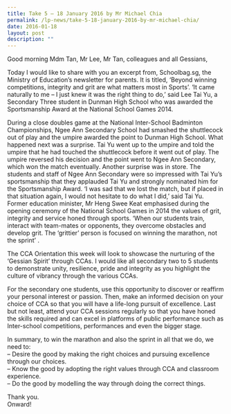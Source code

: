 ```yaml
---
title: Take 5 – 18 January 2016 by Mr Michael Chia
permalink: /lp-news/take-5-18-january-2016-by-mr-michael-chia/
date: 2016-01-18
layout: post
description: ""
---
```

Good morning Mdm Tan, Mr Lee, Mr Tan, colleagues and all Gessians,

Today I would like to share with you an excerpt from, Schoolbag.sg, the Ministry of Education’s newsletter for parents. It is titled, ‘Beyond winning competitions, integrity and grit are what matters most in Sports’. ‘It came naturally to me – I just knew it was the right thing to do,’ said Lee Tai Yu, a Secondary Three student in Dunman High School who was awarded the Sportsmanship Award at the National School Games 2014.

During a close doubles game at the National Inter-School Badminton Championships, Ngee Ann Secondary School had smashed the shuttlecock out of play and the umpire awarded the point to Dunman High School. What happened next was a surprise. Tai Yu went up to the umpire and told the umpire that he had touched the shuttlecock before it went out of play. The umpire reversed his decision and the point went to Ngee Ann Secondary, which won the match eventually. Another surprise was in store. The students and staff of Ngee Ann Secondary were so impressed with Tai Yu’s sportsmanship that they applauded Tai Yu and strongly nominated him for the Sportsmanship Award. ‘I was sad that we lost the match, but if placed in that situation again, I would not hesitate to do what I did,’ said Tai Yu.  
Former education minister, Mr Heng Swee Keat emphasised during the opening ceremony of the National School Games in 2014 the values of grit, integrity and service honed through sports. ‘When our students train, interact with team-mates or opponents, they overcome obstacles and develop grit. The ‘grittier’ person is focused on winning the marathon, not the sprint’ .

The CCA Orientation this week will look to showcase the nurturing of the ‘Gessian Spirit’ through CCAs. I would like all secondary two to 5 students to demonstrate unity, resilience, pride and integrity as you highlight the culture of vibrancy through the various CCAs.

For the secondary one students, use this opportunity to discover or reaffirm your personal interest or passion. Then, make an informed decision on your choice of CCA so that you will have a life-long pursuit of excellence. Last but not least, attend your CCA sessions regularly so that you have honed the skills required and can excel in platforms of public performance such as Inter-school competitions, performances and even the bigger stage.

In summary, to win the marathon and also the sprint in all that we do, we need to:  
– Desire the good by making the right choices and pursuing excellence through our choices.  
– Know the good by adopting the right values through CCA and classroom experience.  
– Do the good by modelling the way through doing the correct things.

Thank you.  
Onward!